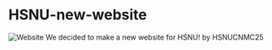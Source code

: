# HSNU-new-website
<img alt="Website" src="https://img.shields.io/website?url=https%3A%2F%2Ftest.cnmc.tw">
We decided to make a new website for HSNU!
by HSNUCNMC25
